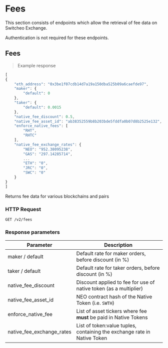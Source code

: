 # Fees

This section consists of endpoints which allow the retrieval of fee data on Switcheo Exchange.

Authentication is not required for these endpoints.


## Fees

> Example response

```js
[
{
    "eth_address": "0x3be1f07cdb14d7a19a150dba525b09a6caefde97",
    "maker": {
        "default": 0
    },
    "taker": {
        "default": 0.0015
    },
    "native_fee_discount": 0.5,
    "native_fee_asset_id": "ab38352559b8b203bde5fddfa0b07d8b2525e132",
    "enforce_native_fees": [
        "RHT",
        "RHTC"
    ],
    "native_fee_exchange_rates": {
        "NEO": "952.38095238",
        "GAS": "297.14285714",
        ...
        "ETH": "0",
        "JRC": "0",
        "SWC": "0"
    }
}
]

```

Returns fee data for various blockchains and pairs

### HTTP Request

`GET /v2/fees`

### Response parameters

Parameter                 | Description
------------------------- | ----------
maker / default           | Default rate for maker orders, before discount (in %)
taker / default           | Default rate for taker orders, before discount (in %)
native_fee_discount       | Discount applied to fee for use of native token (as a multiplier)
native_fee_asset_id       | NEO contract hash of the Native Token (i.e. `SWTH`)
enforce_native_fee        | List of asset tickers where fee **must** be paid in Native Tokens
native_fee_exchange_rates | List of token:value tuples, containing the exchange rate in Native Token
